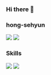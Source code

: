 ### Hi there 👋

<!--
**hong-sehyun/hong-sehyun** is a ✨ _special_ ✨ repository because its `README.md` (this file) appears on your GitHub profile.

Here are some ideas to get you started:

- 🔭 I’m currently working on ...
- 🌱 I’m currently learning ...
- 👯 I’m looking to collaborate on ...
- 🤔 I’m looking for help with ...
- 💬 Ask me about ...
- 📫 How to reach me: ...
- 😄 Pronouns: ...
- ⚡ Fun fact: ...
-->

<!-- <a href="tistory.com"><img src="https://img.shields.io/badge/<LABEL>-<Blog>-<COLOR>"/></a> -->
<!-- <img src="https://img.shields.io/badge/이름-색상코드?style=flat-square&logo=로고명&logoColor=로고색"/> -->

### hong-sehyun
<div>
<a href="https://naver.com"><img src="https://img.shields.io/badge/Naver-03C75A?style=flat-square&logo=Naver&logoColor=white"/></a>
<a href="https://tistory.com"><img src="https://img.shields.io/badge/Tistory-000000?style=flat-square&logo=Tistory&logoColor=white"/></a>
</div>

### Skills
<img src="https://img.shields.io/badge/JAVA-007396?style=for-the-badge&logo=java&logoColor=white">

<img src="https://img.shields.io/badge/javascript-F7DF1E?style=for-the-badge&logo=javascript&logoColor=black">

